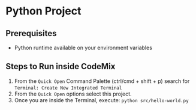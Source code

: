 # Python Project

## Prerequisites

- Python runtime available on your environment variables

## Steps to Run inside CodeMix
1. From the `Quick Open`  Command Palette (ctrl/cmd + shift + p) search for
     `Terminal: Create New Integrated Terminal`
2. From the `Quick Open` options select this project.
3. Once you are inside the Terminal, execute: `python src/hello-world.py`
